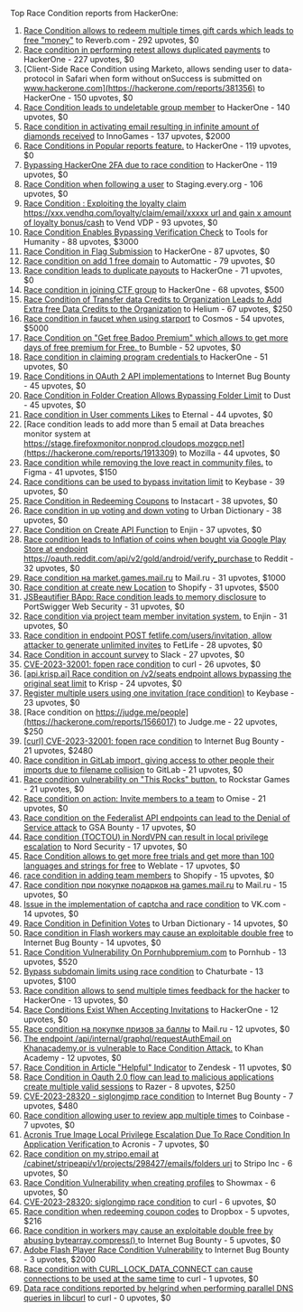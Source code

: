 Top Race Condition reports from HackerOne:

1. [Race Condition allows to redeem multiple times gift cards which leads to free "money"](https://hackerone.com/reports/759247) to Reverb.com - 292 upvotes, $0
2. [Race condition in performing retest allows duplicated payments](https://hackerone.com/reports/429026) to HackerOne - 227 upvotes, $0
3. [Client-Side Race Condition using Marketo, allows sending user to data-protocol in Safari when form without onSuccess is submitted on www.hackerone.com](https://hackerone.com/reports/381356) to HackerOne - 150 upvotes, $0
4. [Race Condition leads to undeletable group member](https://hackerone.com/reports/604534) to HackerOne - 140 upvotes, $0
5. [Race condition in activating email resulting in infinite amount of diamonds received](https://hackerone.com/reports/509629) to InnoGames - 137 upvotes, $2000
6. [Race Conditions in Popular reports feature.](https://hackerone.com/reports/146845) to HackerOne - 119 upvotes, $0
7. [Bypassing HackerOne 2FA due to race condition](https://hackerone.com/reports/2598548) to HackerOne - 119 upvotes, $0
8. [Race Condition when following a user](https://hackerone.com/reports/927384) to Staging.every.org - 106 upvotes, $0
9. [Race Condition : Exploiting the loyalty claim https://xxx.vendhq.com/loyalty/claim/email/xxxxx url and gain x amount of loyalty bonus/cash](https://hackerone.com/reports/331940) to Vend VDP - 93 upvotes, $0
10. [Race Condition Enables Bypassing Verification Check](https://hackerone.com/reports/2110030) to Tools for Humanity - 88 upvotes, $3000
11. [Race Condition in Flag Submission](https://hackerone.com/reports/454949) to HackerOne - 87 upvotes, $0
12. [Race condition on add 1 free domain](https://hackerone.com/reports/2616045) to Automattic - 79 upvotes, $0
13. [Race condition leads to duplicate payouts](https://hackerone.com/reports/220445) to HackerOne - 71 upvotes, $0
14. [Race condition in joining CTF group](https://hackerone.com/reports/1540969) to HackerOne - 68 upvotes, $500
15. [Race Condition of Transfer data Credits to Organization Leads to Add Extra free Data Credits to the Organization](https://hackerone.com/reports/974892) to Helium - 67 upvotes, $250
16. [Race condition in faucet when using starport](https://hackerone.com/reports/1438052) to Cosmos - 54 upvotes, $5000
17. [Race Condition on "Get free Badoo Premium" which allows to get more days of free premium for Free. ](https://hackerone.com/reports/1037430) to Bumble - 52 upvotes, $0
18. [Race condition in claiming program credentials ](https://hackerone.com/reports/488985) to HackerOne - 51 upvotes, $0
19. [Race Conditions in OAuth 2 API implementations](https://hackerone.com/reports/55140) to Internet Bug Bounty - 45 upvotes, $0
20. [Race Condition in Folder Creation Allows Bypassing Folder Limit](https://hackerone.com/reports/3104355) to Dust - 45 upvotes, $0
21. [Race condition in User comments  Likes](https://hackerone.com/reports/1409913) to Eternal - 44 upvotes, $0
22. [Race condition leads to add more than 5 email at Data breaches monitor system at https://stage.firefoxmonitor.nonprod.cloudops.mozgcp.net](https://hackerone.com/reports/1913309) to Mozilla - 44 upvotes, $0
23. [Race condition while removing the love react in community files.](https://hackerone.com/reports/996141) to Figma - 41 upvotes, $150
24. [Race conditions can be used to bypass invitation limit](https://hackerone.com/reports/115007) to Keybase - 39 upvotes, $0
25. [Race Condition in Redeeming Coupons](https://hackerone.com/reports/157996) to Instacart - 38 upvotes, $0
26. [Race condition in up voting and down voting](https://hackerone.com/reports/183837) to Urban Dictionary - 38 upvotes, $0
27. [Race Condition on Create API Function](https://hackerone.com/reports/2682392) to Enjin - 37 upvotes, $0
28. [Race condition leads to Inflation of coins when bought via Google Play Store at endpoint https://oauth.reddit.com/api/v2/gold/android/verify_purchase ](https://hackerone.com/reports/801743) to Reddit - 32 upvotes, $0
29. [Race condition на market.games.mail.ru](https://hackerone.com/reports/317557) to Mail.ru - 31 upvotes, $1000
30. [Race condition at create new Location](https://hackerone.com/reports/413759) to Shopify - 31 upvotes, $500
31. [JSBeautifier BApp: Race condition leads to memory disclosure](https://hackerone.com/reports/187134) to PortSwigger Web Security - 31 upvotes, $0
32. [Race condition via project team member invitation system.](https://hackerone.com/reports/1108291) to Enjin - 31 upvotes, $0
33. [Race condition in endpoint POST fetlife.com/users/invitation, allow attacker to generate unlimited invites](https://hackerone.com/reports/1460373) to FetLife - 28 upvotes, $0
34. [Race Condition in account survey](https://hackerone.com/reports/165570) to Slack - 27 upvotes, $0
35. [CVE-2023-32001: fopen race condition](https://hackerone.com/reports/2039870) to curl - 26 upvotes, $0
36. [[api.krisp.ai] Race condition on /v2/seats endpoint allows bypassing the original seat limit](https://hackerone.com/reports/1418419) to Krisp - 24 upvotes, $0
37. [Register multiple users using one invitation (race condition)](https://hackerone.com/reports/148609) to Keybase - 23 upvotes, $0
38. [Race condition on https://judge.me/people](https://hackerone.com/reports/1566017) to Judge.me  - 22 upvotes, $250
39. [[curl] CVE-2023-32001: fopen race condition](https://hackerone.com/reports/2078571) to Internet Bug Bounty - 21 upvotes, $2480
40. [Race condition in GitLab import, giving access to other people their imports due to filename collision](https://hackerone.com/reports/214028) to GitLab - 21 upvotes, $0
41. [Race condition vulnerability on "This Rocks" button.](https://hackerone.com/reports/474021) to Rockstar Games - 21 upvotes, $0
42. [Race condition on action: Invite members to a team](https://hackerone.com/reports/1285538) to Omise - 21 upvotes, $0
43. [Race condition on the Federalist API endpoints can lead to the Denial of Service attack](https://hackerone.com/reports/249319) to GSA Bounty - 17 upvotes, $0
44. [Race condition (TOCTOU) in NordVPN can result in local privilege escalation](https://hackerone.com/reports/768110) to Nord Security - 17 upvotes, $0
45. [Race Condition allows to get more free trials and get more than 100 languages and strings for free](https://hackerone.com/reports/1087188) to Weblate - 17 upvotes, $0
46. [race condition in adding team members](https://hackerone.com/reports/176127) to Shopify - 15 upvotes, $0
47. [Race condition при покупке подарков на games.mail.ru](https://hackerone.com/reports/685432) to Mail.ru - 15 upvotes, $0
48. [Issue in the implementation of captcha and race condition](https://hackerone.com/reports/67562) to VK.com - 14 upvotes, $0
49. [Race Condition in Definition Votes](https://hackerone.com/reports/152717) to Urban Dictionary - 14 upvotes, $0
50. [Race condition in Flash workers may cause an exploitabl​e double free](https://hackerone.com/reports/37240) to Internet Bug Bounty - 14 upvotes, $0
51. [Race Condition Vulnerability On Pornhubpremium.com](https://hackerone.com/reports/183624) to Pornhub - 13 upvotes, $520
52. [Bypass subdomain limits using race condition](https://hackerone.com/reports/395351) to Chaturbate - 13 upvotes, $100
53. [Race condition allows to send multiple times feedback for the hacker](https://hackerone.com/reports/1132171) to HackerOne - 13 upvotes, $0
54. [Race Conditions Exist When Accepting Invitations](https://hackerone.com/reports/119354) to HackerOne - 12 upvotes, $0
55. [Race condition на покупке призов за баллы](https://hackerone.com/reports/700833) to Mail.ru - 12 upvotes, $0
56. [The endpoint /api/internal/graphql/requestAuthEmail on Khanacademy.or is vulnerable to Race Condition Attack.](https://hackerone.com/reports/1293377) to Khan Academy - 12 upvotes, $0
57. [Race Condition in Article "Helpful" Indicator](https://hackerone.com/reports/109485) to Zendesk - 11 upvotes, $0
58. [Race Condition in Oauth 2.0 flow can lead to malicious applications create multiple valid sessions](https://hackerone.com/reports/699112) to Razer - 8 upvotes, $250
59. [ CVE-2023-28320 - siglongjmp race condition](https://hackerone.com/reports/1990421) to Internet Bug Bounty - 7 upvotes, $480
60. [Race condition allowing user to review app multiple times](https://hackerone.com/reports/106360) to Coinbase - 7 upvotes, $0
61. [Acronis True Image Local Privilege Escalation Due To Race Condition In Application Verification ](https://hackerone.com/reports/1251464) to Acronis - 7 upvotes, $0
62. [Race condition on my.stripo.email at /cabinet/stripeapi/v1/projects/298427/emails/folders uri](https://hackerone.com/reports/994051) to Stripo Inc - 6 upvotes, $0
63. [Race Condition Vulnerability when creating profiles](https://hackerone.com/reports/1428690) to Showmax - 6 upvotes, $0
64. [CVE-2023-28320: siglongjmp race condition](https://hackerone.com/reports/1929597) to curl - 6 upvotes, $0
65. [Race condition when redeeming coupon codes](https://hackerone.com/reports/59179) to Dropbox - 5 upvotes, $216
66. [Race condition in workers may cause an exploitable double free by abusing bytearray.compress()  ](https://hackerone.com/reports/47227) to Internet Bug Bounty - 5 upvotes, $0
67. [Adobe Flash Player Race Condition Vulnerability](https://hackerone.com/reports/119657) to Internet Bug Bounty - 3 upvotes, $2000
68. [Race condition with CURL_LOCK_DATA_CONNECT can cause connections to be used at the same time](https://hackerone.com/reports/724134) to curl - 1 upvotes, $0
69. [Data race conditions reported by helgrind when performing parallel DNS queries in libcurl](https://hackerone.com/reports/1019457) to curl - 0 upvotes, $0
